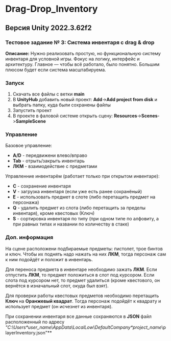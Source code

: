 # Drag-Drop_Inventory
## Версия Unity 2022.3.62f2
### Тестовое задание № 3: Система инвентаря с drag & drop
**Описание:** Нужно реализовать простую, но функциональную систему инвентаря для условной игры. Фокус на логику, интерфейс и архитектуру. Главное — чтобы всё работало, было понятно. Большим плюсом будет если система масштабируема.

### Запуск
1. Скачать все файлы с ветки **main**
2. В **UnityHub** добавить новый проект: **Add**->**Add project from disk** и выбрать папку, куда были сохранены файлы
3. Запустить проект
4. В проекте в фаловой системе открыть сцену: **Resources**->**Scenes**->**SampleScene**

### Управление
Базовое управление:
* **A/D** - передвижени влево/вправо
* **Tab** - отрыть/закрыть инвентарь
* **ЛКМ** - взаимодействие с предметами

Управленние инвентарём (работает только при открытом инвентаре):
* **C** - сохранение инвентаря
* **V** - загрузка инвентаря (если уже есть ранее сохранёный)
* **E** - использовать предмет в слоте (либо перетащить предмет на персонажа)
* **Q** - удалить предмет из слота (либо перетащить за пределы инвентаря), кроме квестовых (Ключ)
* **S** - сортировка инвентаря по типу (при одном типе по алфовиту, а при равных типах и названии по количеству в стаке)

### Доп. информация
На сцене расположени подбираемые предметы: пистолет, трое бинтов и ключ. Чтобы их поднять надо нажать на них **ЛКМ**, тогда персонаж сам к ним подойдёт и положит в инвентарь.

Для переноса предмета в инвентаре необходимо зажать **ЛКМ**. Если отпустить **ЛКМ**, то предмет положиться в слот под курсором. Если слота под курсором нет, то предмет удалиться (кроме квестового, он вернётся в изначальный слот, окуда был взят).

Для проверки работы квестовых предметов необходимо перетащить **Ключ** на **Оранжевый квадрат**. Тогда персонаж подойдёт к квадрату и использует предмет (он исчезнет из инвентаря).

При сохранении инвентаря все данные сохраняются в **JSON** файл расположенный по адресу **"C:\Users\*user_name*\AppData\LocalLow\DefaultCompany\*project_name*\playerInventory.json"**
